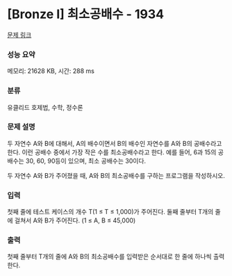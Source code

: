 # [Bronze I] 최소공배수 - 1934 

[문제 링크](https://www.acmicpc.net/problem/1934) 

### 성능 요약

메모리: 21628 KB, 시간: 288 ms

### 분류

유클리드 호제법, 수학, 정수론

### 문제 설명

<p>두 자연수 A와 B에 대해서, A의 배수이면서 B의 배수인 자연수를 A와 B의 공배수라고 한다. 이런 공배수 중에서 가장 작은 수를 최소공배수라고 한다. 예를 들어, 6과 15의 공배수는 30, 60, 90등이 있으며, 최소 공배수는 30이다.</p>

<p>두 자연수 A와 B가 주어졌을 때, A와 B의 최소공배수를 구하는 프로그램을 작성하시오.</p>

### 입력 

 <p>첫째 줄에 테스트 케이스의 개수 T(1 ≤ T ≤ 1,000)가 주어진다. 둘째 줄부터 T개의 줄에 걸쳐서 A와 B가 주어진다. (1 ≤ A, B ≤ 45,000)</p>

### 출력 

 <p>첫째 줄부터 T개의 줄에 A와 B의 최소공배수를 입력받은 순서대로 한 줄에 하나씩 출력한다.</p>

